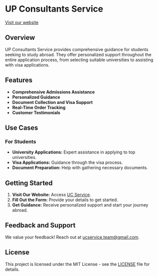 # UP Consultants Service

[Visit our website](https://uc-service.uz/)

## Overview

UP Consultants Service provides comprehensive guidance for students seeking to study abroad. They offer personalized support throughout the entire application process, from selecting suitable universities to assisting with visa applications.

## Features

- **Comprehensive Admissions Assistance**
- **Personalized Guidance**
- **Document Collection and Visa Support**
- **Real-Time Order Tracking**
- **Customer Testimonials**

## Use Cases

### For Students

- **University Applications:** Expert assistance in applying to top universities.
- **Visa Applications:** Guidance through the visa process.
- **Document Preparation:** Help with gathering necessary documents.

## Getting Started

1. **Visit Our Website:** Access [UC Service](https://uc-service.uz).
2. **Fill Out the Form:** Provide your details to get started.
3. **Get Guidance:** Receive personalized support and start your journey abroad.

## Feedback and Support

We value your feedback! Reach out at [ucservice.team@gmail.com](mailto:ucservice.team@gmail.com).

## License

This project is licensed under the MIT License - see the [LICENSE](LICENSE) file for details.

